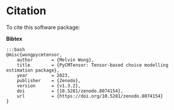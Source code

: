 # Citation

To cite this software package:

**Bibtex**

	:::bash
	@misc{wongpycmtensor,
		author       = {Melvin Wong},
		title        = {PyCMTensor: Tensor-based choice modelling estimation package},
		year         = 2023,
		publisher    = {Zenodo},
		version      = {v1.3.2},
		doi          = {10.5281/zenodo.8074154},
		url          = {https://doi.org/10.5281/zenodo.8074154}
	}